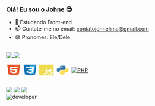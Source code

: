 ### Olá! Eu sou o Johne 😎
- 🌱 Estudando Front-end
- 📫 Contate-me no email: contatojohnelima@gmail.com
- 😄 Pronomes: Ele/Dele
<br>
<div>
  <a href="https://github.com/johne-lima">
  <img height="180em" align="center" src="https://github-readme-stats.vercel.app/api?username=johne-lima&show_icons=true&theme=dracula&title_color=52F280&icon_color=ffffff&locale=pt-br"/>
  <img height="180em" align="center" src="https://github-readme-stats.vercel.app/api/top-langs/?username=johne-lima&layout=compact&theme=dracula&title_color=52F280&text_color=ffffff"/>
</div>

<div style="display: inline_block"><br>
  <img align="center" alt="HTML" height="30" width="40" src="https://raw.githubusercontent.com/devicons/devicon/master/icons/html5/html5-original.svg">
  <img align="center" alt="CSS" height="30" width="40" src="https://raw.githubusercontent.com/devicons/devicon/master/icons/css3/css3-original.svg">
  <img align="center" alt="Js" height="30" width="40" src="https://raw.githubusercontent.com/devicons/devicon/master/icons/javascript/javascript-plain.svg">
  <img align="center" alt="Python" height="30" width="40" src="https://raw.githubusercontent.com/devicons/devicon/master/icons/python/python-original.svg">
  <img align="center" alt="PHP" height="30" width="40" src="https://cdn.jsdelivr.net/gh/devicons/devicon/icons/php/php-original.svg">
</div>

##

<div> 
  <a href="https://www.instagram.com/limajk_/" target="_blank"><img src="https://img.shields.io/badge/-Instagram-%23E4405F?style=for-the-badge&logo=instagram&logoColor=white" target="_blank"></a>
  <a href = "mailto:contatojohnelima@gmail.com"><img src="https://img.shields.io/badge/-Gmail-%23333?style=for-the-badge&logo=gmail&logoColor=white" target="_blank"></a>
  <a href="https://www.linkedin.com/in/johne-lima" target="_blank"><img src="https://img.shields.io/badge/-LinkedIn-%230077B5?style=for-the-badge&logo=linkedin&logoColor=white" target="_blank"></a> 
</div>

<div>
  <img width="300px" src="https://raw.githubusercontent.com/iampavangandhi/iampavangandhi/master/gifs/coder.gif" alt="developer">
</div>

